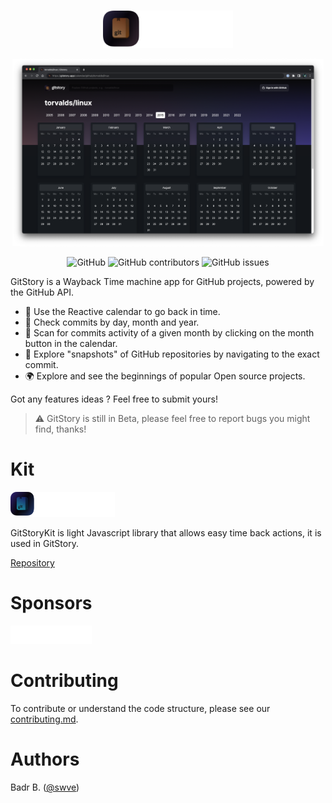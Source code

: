 <p align="center"><br>
  <a href="https://gitstory.app">
    <img src="public/img/index_logo.png" height="60">
  </a>
</p>
<center>
<img src="public/img/gitstory_web.png" height="300"></center>
<center>
<p align="center">
  
 <img alt="GitHub" src="https://img.shields.io/github/license/swve/gitstory">
 <img alt="GitHub contributors" src="https://img.shields.io/github/contributors/swve/gitstory">
 <img alt="GitHub issues" src="https://img.shields.io/github/issues/swve/gitstory">
</p>
</center>

GitStory is a Wayback Time machine app for GitHub projects, powered by the GitHub API. 
 
- 📆 Use the Reactive calendar to go back in time.
- 🌴 Check commits by day, month and year.
- 🔎 Scan for commits activity of a given month by clicking on the month button in the calendar.
- 📸 Explore "snapshots" of GitHub repositories by navigating to the exact commit.
- 🌍 Explore and see the beginnings of popular Open source projects.

Got any features ideas ? Feel free to submit yours!

> ⚠️ GitStory is still in Beta, please feel free to report bugs you might find, thanks!


# Kit 
<img src="public/img/gitstorykit_transparent.png" height="40">

GitStoryKit is light Javascript library that allows easy time back actions, it is used in GitStory.

[Repository](https://github.com/swve/gitstorykit)

# Sponsors 

<img style="padding-right:30px" width="130px" src="public/img/vercel-logotype-light.png"></img>


# Contributing
To contribute or understand the code structure,
please see our [contributing.md](/CONTRIBUTING.md).

# Authors

Badr B. ([@swve](https://github.com/swve))
